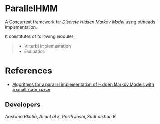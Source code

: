 ParallelHMM
===========
A Concurrent framework for *Discrete Hidden Markov Model* using pthreads implementation.

It constitutes of following modules,
> * Vitterbi Implementation
> * Evaluation 



References
==========
- [Algorithms for a parallel implementation of Hidden Markov Models with a small
state space][1]




Developers
-------------
*Aashima Bhatia*, *ArjunLal B*, *Parth Joshi*, *Sudharshan K*

[1]:http://www.hicomb.org/papers/HICOMB2011-06.pdf

